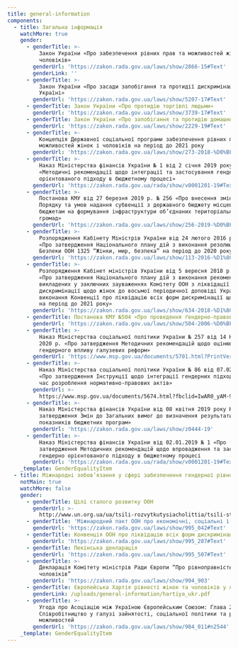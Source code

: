 ```yaml
---
title: general-information
components:
  - title: Загальна інформація
    watchMore: true
    gender:
      - genderTitle: >-
          Закон України «Про забезпечення рівних прав та можливостей жінок і
          чоловіків»
        genderUrl: 'https://zakon.rada.gov.ua/laws/show/2866-15#Text'
        genderLink: ''
      - genderTitle: >-
          Закон України «Про засади запобігання та протидії дискримінації в
          Україні»
        genderUrl: 'https://zakon.rada.gov.ua/laws/show/5207-17#Text'
      - genderTitle: Закон України «Про протидію торгівлі людьми»
        genderUrl: 'https://zakon.rada.gov.ua/laws/show/3739-17#Text'
      - genderTitle: Закон України «Про запобігання та протидію домашньому насильству»
        genderUrl: 'https://zakon.rada.gov.ua/laws/show/2229-19#Text'
      - genderTitle: >-
          Концепція Державної соціальної програми забезпечення рівних прав та
          можливостей жінок і чоловіків на період до 2021 року
        genderUrl: 'https://zakon.rada.gov.ua/laws/show/273-2018-%D0%BF'
      - genderTitle: >-
          Наказ Міністерства фінансів України № 1 від 2 січня 2019 року
          «Методичні рекомендації щодо інтеграції та застосування гендерно
          орієнтованого підходу в бюджетному процесі»
        genderUrl: 'https://zakon.rada.gov.ua/rada/show/v0001201-19#Text'
      - genderTitle: >-
          Постанова КМУ від 27 березня 2019 р. № 256 «Про внесення змін до
          Порядку та умов надання субвенції з державного бюджету місцевим
          бюджетам на формування інфраструктури об’єднаних територіальних
          громад»
        genderUrl: 'https://zakon.rada.gov.ua/laws/show/256-2019-%D0%BF#Text'
      - genderTitle: >-
          Розпорядження Кабінету Міністрів України від 24 лютого 2016 р. № 113-р
          «Про затвердження Національного плану дій з виконання резолюції Ради
          Безпеки ООН 1325 “Жінки, мир, безпека” на період до 2020 року»
        genderUrl: 'https://zakon.rada.gov.ua/laws/show/113-2016-%D1%80'
      - genderTitle: >-
          Розпорядження Кабінет міністрів України від 5 вересня 2018 р. № 634-р
          «Про затвердження Національного плану дій з виконання рекомендацій,
          викладених у заключних зауваженнях Комітету ООН з ліквідації
          дискримінації щодо жінок до восьмої періодичної доповіді України про
          виконання Конвенції про ліквідацію всіх форм дискримінації щодо жінок
          на період до 2021 року»
        genderUrl: 'https://zakon.rada.gov.ua/laws/show/634-2018-%D1%80'
      - genderTitle: Постанова КМУ №504 «Про проведення ґендерно-правової експертизи»
        genderUrl: 'https://zakon.rada.gov.ua/laws/show/504-2006-%D0%BF'
      - genderTitle: >-
          Наказ Міністерства соціальної політики України № 257 від 14 Квітня
          2020 р. «Про затвердження Методичних рекомендацій щодо оцінювання
          гендерного впливу галузевих реформ»
        genderUrl: 'https://www.msp.gov.ua/documents/5701.html?PrintVersion'
      - genderTitle: >-
          Наказ Міністерства соціальної політики України № 86 від 07.02.2020
          «Про затвердження Інструкції щодо інтеграції гендерних підходів під
          час розроблення нормативно-правових актів»
        genderUrl: >-
          https://www.msp.gov.ua/documents/5674.html?fbclid=IwAR0_yAM-9FD6UXHdUXE4ZkTALQUcBiuHfB92K7taYgMAJJJo9o6aqixo0qE
      - genderTitle: >-
          Наказ Міністерства фінансів України від 08 квітня 2019 року № 145 «Про
          затвердження Змін до Загальних вимог до визначення результативних
          показників бюджетних програм»
        genderUrl: 'https://zakon.rada.gov.ua/laws/show/z0444-19'
      - genderTitle: >-
          Наказ Міністерства фінансів України від 02.01.2019 № 1 «Про
          затвердження Методичних рекомендацій щодо впровадження та застосування
          гендерно орієнтованого підходу в бюджетному процесі
        genderUrl: 'https://zakon.rada.gov.ua/rada/show/v0001201-19#Text'
    _template: GenderEqualityItem
  - title: Міжнародні зобов’язання у сфері забезпечення гендерної рівності
    notMain: true
    watchMore: false
    gender:
      - genderTitle: Цілі сталого розвитку ООН
        genderUrl: >-
          http://www.un.org.ua/ua/tsili-rozvytkutysiacholittia/tsili-staloho-rozvytku
      - genderTitle: 'Міжнародний пакт ООН про економічні, соціальні і культурні права'
        genderUrl: 'https://zakon.rada.gov.ua/laws/show/995_042#Text'
      - genderTitle: Конвенція ООН про ліквідацію всіх форм дискримінації щодо жінок
        genderUrl: 'https://zakon.rada.gov.ua/laws/show/995_207#Text'
      - genderTitle: Пекінська декларація
        genderUrl: 'https://zakon.rada.gov.ua/laws/show/995_507#Text'
      - genderTitle: >-
          Декларація Комітету міністрів Ради Європи “Про рівноправність жінок та
          чоловіків”
        genderUrl: 'https://zakon.rada.gov.ua/laws/show/994_903'
      - genderTitle: Європейська Хартія рівності жінок та чоловіків у житті місцевих громад
        genderLink: /uploads/general-information/hartiya_ukr.pdf
      - genderTitle: >-
          Угода про Асоціацію між Україною Європейським Союзом: Глава 21.
          Співробітництво у галузі зайнятості, соціальної політики та рівних
          можливостей
        genderUrl: 'https://zakon.rada.gov.ua/laws/show/984_011#n2544'
    _template: GenderEqualityItem
---
```




